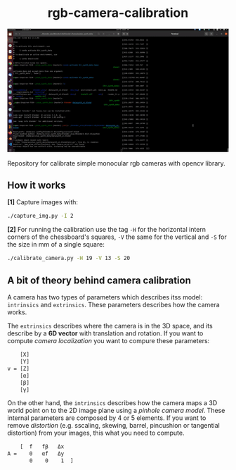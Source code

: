 
<h1 align="center">rgb-camera-calibration</h1>

<p align="center">
    <img src="./calibcalib.gif" width="600">
</p>




Repository for calibrate simple monocular rgb cameras with opencv library.

</b>

## How it works

**[1]** Capture images with:
```bash
./capture_img.py -I 2
```

**[2]** For running the calibration use the tag `-H` for the horizontal intern corners of the chessboard's squares, `-V` the same for the vertical and `-S` for the size in mm of a single square:
```bash
./calibrate_camera.py -H 19 -V 13 -S 20
```

## A bit of theory behind camera calibration

A camera has two types of parameters which describes itss model: `intrinsics` and `extrinsics`. These parameters describes how the camera works.

The `extrinsics` describes where the camera is in the 3D space, and its describe by a **6D vector** with translation and rotation. If you want to compute *camera localization* you want to compure these parameters:

```
    [X]
    [Y]
v = [Z]
    [α]
    [β]
    [γ]
``` 

On the other hand, the `intrinsics` describes how the camera maps a 3D world point on to the 2D image plane using a *pinhole camera model*. These internal parameters are composed by 4 or 5 elements. If you want to remove *distortion* (e.g. sscaling, skewing, barrel, pincushion or tangential distortion) from your images, this what you need to compute.

```
    [  f   fβ   Δx   
A =    0   αf   Δy
       0    0    1  ]    
```

